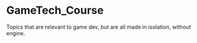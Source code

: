 # GameTech_Course
Topics that are relevant to game dev, but are all made in isolation, without engine.
